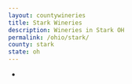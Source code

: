 ```yaml
---
layout: countywineries
title: Stark Wineries
description: Wineries in Stark OH
permalink: /ohio/stark/
county: stark
state: oh
---
```

-
